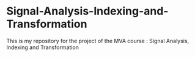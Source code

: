 # Signal-Analysis-Indexing-and-Transformation
This is my repository for the project of the MVA course : Signal Analysis, Indexing and Transformation

